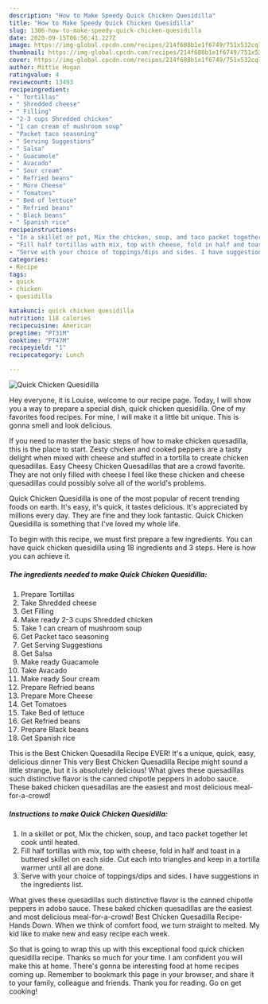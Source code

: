 ```yaml
---
description: "How to Make Speedy Quick Chicken Quesidilla"
title: "How to Make Speedy Quick Chicken Quesidilla"
slug: 1306-how-to-make-speedy-quick-chicken-quesidilla
date: 2020-09-15T06:56:41.227Z
image: https://img-global.cpcdn.com/recipes/214f688b1e1f6749/751x532cq70/quick-chicken-quesidilla-recipe-main-photo.jpg
thumbnail: https://img-global.cpcdn.com/recipes/214f688b1e1f6749/751x532cq70/quick-chicken-quesidilla-recipe-main-photo.jpg
cover: https://img-global.cpcdn.com/recipes/214f688b1e1f6749/751x532cq70/quick-chicken-quesidilla-recipe-main-photo.jpg
author: Mittie Hogan
ratingvalue: 4
reviewcount: 13493
recipeingredient:
- " Tortillas"
- " Shredded cheese"
- " Filling"
- "2-3 cups Shredded chicken"
- "1 can cream of mushroom soup"
- "Packet taco seasoning"
- " Serving Suggestions"
- " Salsa"
- " Guacamole"
- " Avacado"
- " Sour cream"
- " Refried beans"
- " More Cheese"
- " Tomatoes"
- " Bed of lettuce"
- " Refried beans"
- " Black beans"
- " Spanish rice"
recipeinstructions:
- "In a skillet or pot, Mix the chicken, soup, and taco packet together let cook until heated."
- "Fill half tortillas with mix, top with cheese, fold in half and toast in a buttered skillet on each side. Cut each into triangles and keep in a tortilla warmer until all are done."
- "Serve with your choice of toppings/dips and sides. I have suggestions in the ingredients list."
categories:
- Recipe
tags:
- quick
- chicken
- quesidilla

katakunci: quick chicken quesidilla 
nutrition: 118 calories
recipecuisine: American
preptime: "PT31M"
cooktime: "PT47M"
recipeyield: "1"
recipecategory: Lunch

---
```



![Quick Chicken Quesidilla](https://img-global.cpcdn.com/recipes/214f688b1e1f6749/751x532cq70/quick-chicken-quesidilla-recipe-main-photo.jpg)

Hey everyone, it is Louise, welcome to our recipe page. Today, I will show you a way to prepare a special dish, quick chicken quesidilla. One of my favorites food recipes. For mine, I will make it a little bit unique. This is gonna smell and look delicious.

If you need to master the basic steps of how to make chicken quesadilla, this is the place to start. Zesty chicken and cooked peppers are a tasty delight when mixed with cheese and stuffed in a tortilla to create chicken quesadillas. Easy Cheesy Chicken Quesadillas that are a crowd favorite. They are not only filled with cheese I feel like these chicken and cheese quesadillas could possibly solve all of the world&#39;s problems.

Quick Chicken Quesidilla is one of the most popular of recent trending foods on earth. It's easy, it's quick, it tastes delicious. It's appreciated by millions every day. They are fine and they look fantastic. Quick Chicken Quesidilla is something that I've loved my whole life.


To begin with this recipe, we must first prepare a few ingredients. You can have quick chicken quesidilla using 18 ingredients and 3 steps. Here is how you can achieve it.

<!--inarticleads1-->

##### The ingredients needed to make Quick Chicken Quesidilla:

1. Prepare  Tortillas
1. Take  Shredded cheese
1. Get  Filling
1. Make ready 2-3 cups Shredded chicken
1. Take 1 can cream of mushroom soup
1. Get Packet taco seasoning
1. Get  Serving Suggestions
1. Get  Salsa
1. Make ready  Guacamole
1. Take  Avacado
1. Make ready  Sour cream
1. Prepare  Refried beans
1. Prepare  More Cheese
1. Get  Tomatoes
1. Take  Bed of lettuce
1. Get  Refried beans
1. Prepare  Black beans
1. Get  Spanish rice


This is the Best Chicken Quesadilla Recipe EVER! It&#39;s a unique, quick, easy, delicious dinner This very Best Chicken Quesadilla Recipe might sound a little strange, but it is absolutely delicious! What gives these quesadillas such distinctive flavor is the canned chipotle peppers in adobo sauce. These baked chicken quesadillas are the easiest and most delicious meal-for-a-crowd! 

<!--inarticleads2-->

##### Instructions to make Quick Chicken Quesidilla:

1. In a skillet or pot, Mix the chicken, soup, and taco packet together let cook until heated.
1. Fill half tortillas with mix, top with cheese, fold in half and toast in a buttered skillet on each side. Cut each into triangles and keep in a tortilla warmer until all are done.
1. Serve with your choice of toppings/dips and sides. I have suggestions in the ingredients list.


What gives these quesadillas such distinctive flavor is the canned chipotle peppers in adobo sauce. These baked chicken quesadillas are the easiest and most delicious meal-for-a-crowd! Best Chicken Quesadilla Recipe- Hands Down. When we think of comfort food, we turn straight to melted. My kid like to make new and easy recipe each week. 

So that is going to wrap this up with this exceptional food quick chicken quesidilla recipe. Thanks so much for your time. I am confident you will make this at home. There's gonna be interesting food at home recipes coming up. Remember to bookmark this page in your browser, and share it to your family, colleague and friends. Thank you for reading. Go on get cooking!
